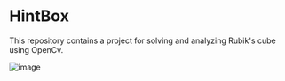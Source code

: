 # HintBox

This repository contains a project for solving and analyzing Rubik's cube using OpenCv.

![image](https://github.com/bugemdai/HintBox/blob/master/openCVLibrary343/dynamic%20analysis%20cube.gif)

